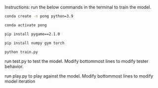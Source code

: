 Instructions: run the below commands in the terminal to train the model. 

```bash
conda create -n pong python=3.9  

conda activate pong          

pip install pygame==2.1.0  

pip install numpy gym torch     

python train.py  
```


run test.py to test the model. Modify bottommost lines to modify tester behavior.


run play.py to play against the model. Modify bottommost lines to modify model iteration 